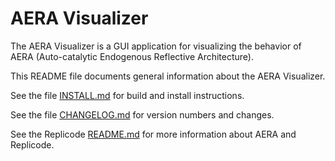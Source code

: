 # AERA Visualizer

The AERA Visualizer is a GUI application for visualizing the behavior of AERA (Auto-catalytic Endogenous Reflective Architecture).

This README file documents general information about the AERA Visualizer.

See the file [INSTALL.md](https://github.com/IIIM-IS/AERA_Visualizer/blob/master/INSTALL.md) for build and install instructions.

See the file [CHANGELOG.md](https://github.com/IIIM-IS/AERA_Visualizer/blob/master/CHANGELOG.md) for version numbers and changes.

See the Replicode [README.md](https://github.com/IIIM-IS/replicode/blob/master/README.md) for more information about AERA and Replicode.
